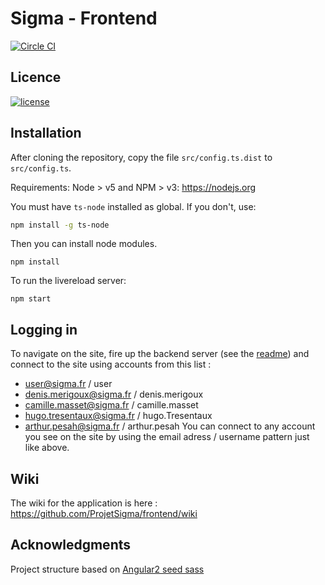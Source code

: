# Sigma - Frontend

[![Circle CI](https://circleci.com/gh/ProjetSigma/frontend.svg?style=svg)](https://circleci.com/gh/ProjetSigma/frontend)

## Licence
<a href="https://github.com/ProjetSigma/frontend/blob/master/LICENSE.md">
<img src="https://img.shields.io/badge/license-GNU%20Affero%20General%20Public%20License%20%28AGPL%29%20v3.0-blue.svg" alt="license" />
</a>

## Installation
After cloning the repository, copy the file `src/config.ts.dist` to `src/config.ts`.

Requirements: Node > v5 and NPM > v3: https://nodejs.org  

You must have `ts-node` installed as global. If you don't, use:

```bash
npm install -g ts-node
```

Then you can install node modules.
```
npm install
```
To run the livereload server:
```
npm start
```

## Logging in

To navigate on the site, fire up the backend server (see the [readme](https://github.com/ProjetSigma/backend)) and connect to the site using accounts from this list :
* user@sigma.fr / user
* denis.merigoux@sigma.fr / denis.merigoux
* camille.masset@sigma.fr / camille.masset
* hugo.tresentaux@sigma.fr / hugo.Tresentaux
* arthur.pesah@sigma.fr / arthur.pesah
You can connect to any account you see on the site by using the email adress / username pattern just like above.

## Wiki
The wiki for the application is here : https://github.com/ProjetSigma/frontend/wiki

## Acknowledgments
Project structure based on [Angular2 seed sass](https://github.com/archfirst/angular2-seed-sass)
